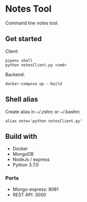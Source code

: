 # Notes Tool  

Command line notes tool.

## Get started  
Client:  
```  
pipenv shell  
python notesClient.py <cmd>  
```
Backend: 
```  
docker-compose up --build  
```  

## Shell alias  
Create alias in ~/.zshrc or ~/.bashrc
```
alias note='python notesClient.py'
```

## Build with  
* Docker  
* MongoDB  
* NodeJs / express
* Python 3.7.0  

### Ports  
* Mongo-express: 8081
* REST API: 3000  
